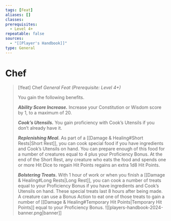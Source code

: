 ```yaml
---
tags: [Feat]
aliases: []
classes: 
prerequisites:
  - Level 4+
repeatable: false
sources:
  - "[[Player's Handbook]]"
type: General
---
```

# Chef
>[!feat] Chef
>_General Feat (Prerequisite: Level 4+)_
>
>You gain the following benefits.
>
>**_Ability Score Increase._** Increase your Constitution or Wisdom score by 1, to a maximum of 20.
>
>**_Cook’s Utensils._** You gain proficiency with Cook’s Utensils if you don’t already have it.
>
>**_Replenishing Meal._** As part of a [[Damage & Healing#Short Rests\|Short Rest]], you can cook special food if you have ingredients and Cook’s Utensils on hand. You can prepare enough of this food for a number of creatures equal to 4 plus your Proficiency Bonus. At the end of the Short Rest, any creature who eats the food and spends one or more Hit Dice to regain Hit Points regains an extra 1d8 Hit Points.
>
>**_Bolstering Treats._** With 1 hour of work or when you finish a [[Damage & Healing#Long Rests\|Long Rest]], you can cook a number of treats equal to your Proficiency Bonus if you have ingredients and Cook’s Utensils on hand. These special treats last 8 hours after being made. A creature can use a Bonus Action to eat one of those treats to gain a number of [[Damage & Healing#Temporary Hit Points\|Temporary Hit Points]] equal to your Proficiency Bonus.
![[players-handbook-2024-banner.png|banner]]
